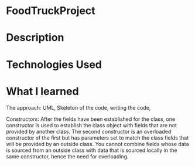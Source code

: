 # FoodTruckProject

# Description

# Technologies Used

# What I learned
The approach: UML, Skeleton of the code, writing the code, 

Constructors: After the fields have been established for the class, one constructor is used to establish the class object with fields that are not provided by another class. The second constructor is an overloaded constructor of the first but has parameters set to match the class fields that will be provided by an outside class. You cannot combine fields whose data is sourced from an outside class with data that is sourced locally in the same constructor, hence the need for overloading. 

